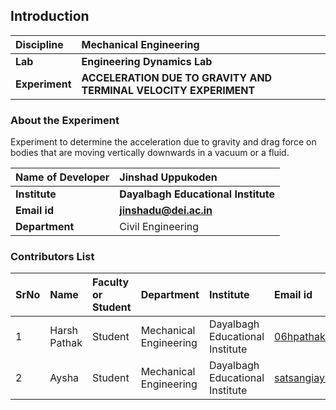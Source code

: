 ## Introduction


<b>Discipline | <b> Mechanical Engineering
:--|:--|
<b> Lab | <b> Engineering Dynamics Lab
<b> Experiment|     <b> ACCELERATION DUE TO GRAVITY AND TERMINAL VELOCITY EXPERIMENT

### About the Experiment 

Experiment to determine the acceleration due to gravity and drag force on bodies that are moving vertically downwards in a vacuum or a fluid.

<b>Name of Developer | <b> Jinshad Uppukoden 
:--|:--|
<b> Institute | <b>  Dayalbagh Educational Institute
<b> Email id|     <b> jinshadu@dei.ac.in
<b> Department |  Civil Engineering

### Contributors List

SrNo | Name | Faculty or Student | Department| Institute | Email id
:--|:--|:--|:--|:--|:--|
1 | Harsh Pathak | Student | Mechanical Engineering | Dayalbagh Educational Institute | 06hpathak@gmail.com
2 | Aysha | Student | Mechanical Engineering | Dayalbagh Educational Institute | satsangiaysha@gmail.com
